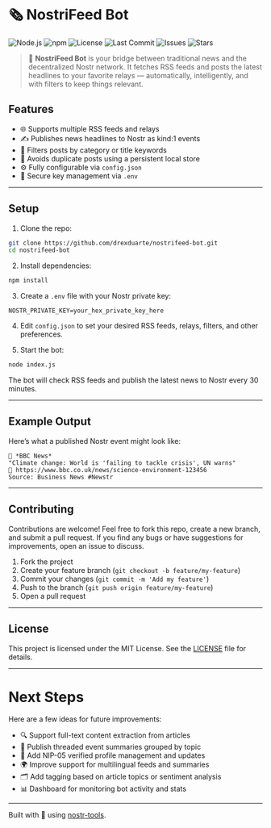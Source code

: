 # 🗞️ NostriFeed Bot

![Node.js](https://img.shields.io/badge/node-%3E=18.x-green)
![npm](https://img.shields.io/badge/npm-%3E=9.x-blue)
![License](https://img.shields.io/github/license/drexduarte/nostrifeed-bot)
![Last Commit](https://img.shields.io/github/last-commit/drexduarte/nostrifeed-bot)
![Issues](https://img.shields.io/github/issues/drexduarte/nostrifeed-bot)
![Stars](https://img.shields.io/github/stars/drexduarte/nostrifeed-bot?style=social)

> 🚀 **NostriFeed Bot** is your bridge between traditional news and the decentralized Nostr network. It fetches RSS feeds and posts the latest headlines to your favorite relays — automatically, intelligently, and with filters to keep things relevant.

## Features

- 🌐 Supports multiple RSS feeds and relays
- ✍️ Publishes news headlines to Nostr as kind:1 events
- 🔎 Filters posts by category or title keywords
- 🧠 Avoids duplicate posts using a persistent local store
- ⚙️ Fully configurable via `config.json`
- 🔐 Secure key management via `.env`

---

## Setup

1. Clone the repo:

```bash
git clone https://github.com/drexduarte/nostrifeed-bot.git
cd nostrifeed-bot
```

2. Install dependencies:

```bash
npm install
```

3. Create a `.env` file with your Nostr private key:

```env
NOSTR_PRIVATE_KEY=your_hex_private_key_here
```

4. Edit `config.json` to set your desired RSS feeds, relays, filters, and other preferences.

5. Start the bot:

```bash
node index.js
```

The bot will check RSS feeds and publish the latest news to Nostr every 30 minutes.

---

## Example Output

Here’s what a published Nostr event might look like:

```
📰 *BBC News*  
"Climate change: World is 'failing to tackle crisis', UN warns"  
🔗 https://www.bbc.co.uk/news/science-environment-123456
Source: Business News #Newstr

```

---
## Contributing

Contributions are welcome! Feel free to fork this repo, create a new branch, and submit a pull request. If you find any bugs or have suggestions for improvements, open an issue to discuss.

1. Fork the project
2. Create your feature branch (`git checkout -b feature/my-feature`)
3. Commit your changes (`git commit -m 'Add my feature'`)
4. Push to the branch (`git push origin feature/my-feature`)
5. Open a pull request

---

## License

This project is licensed under the MIT License. See the [LICENSE](LICENSE) file for details.

---

# Next Steps

Here are a few ideas for future improvements:

- 🔍 Support full-text content extraction from articles
- 🧵 Publish threaded event summaries grouped by topic
- 🔗 Add NIP-05 verified profile management and updates
- 🌍 Improve support for multilingual feeds and summaries
- 🗂️ Add tagging based on article topics or sentiment analysis
- 📊 Dashboard for monitoring bot activity and stats

---

Built with 💜 using [nostr-tools](https://github.com/nostr-protocol/nostr-tools).
